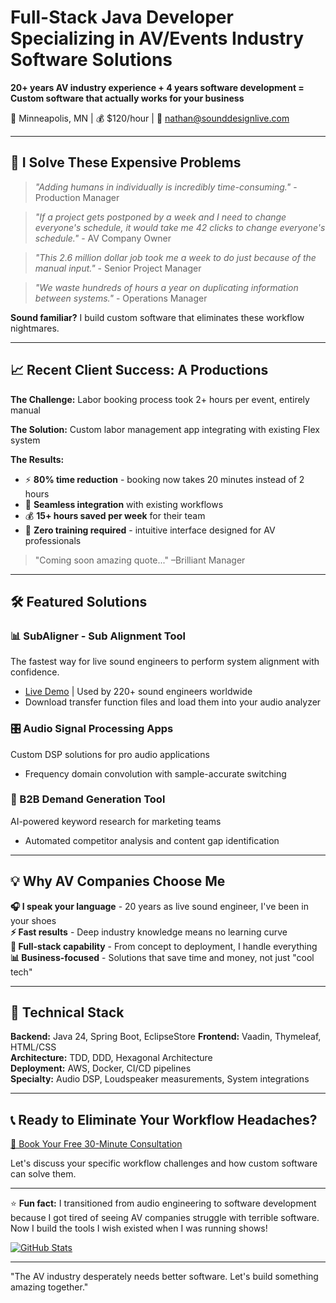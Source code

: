 # Full-Stack Java Developer Specializing in AV/Events Industry Software Solutions

**20+ years AV industry experience + 4 years software development = Custom software that actually works for your business**

📍 Minneapolis, MN | 💰 $120/hour | 📧 nathan@sounddesignlive.com

---

## 🎯 I Solve These Expensive Problems

> *"Adding humans in individually is incredibly time-consuming."* - Production Manager

> *"If a project gets postponed by a week and I need to change everyone's schedule, it would take me 42 clicks to change everyone's schedule."* - AV Company Owner

> *"This 2.6 million dollar job took me a week to do just because of the manual input."* - Senior Project Manager

> *"We waste hundreds of hours a year on duplicating information between systems."* - Operations Manager

**Sound familiar?** I build custom software that eliminates these workflow nightmares.

---

## 📈 Recent Client Success: A Productions

**The Challenge:** Labor booking process took 2+ hours per event, entirely manual

**The Solution:** Custom labor management app integrating with existing Flex system

**The Results:**
- ⚡ **80% time reduction** - booking now takes 20 minutes instead of 2 hours
- 🔄 **Seamless integration** with existing workflows  
- 💰 **15+ hours saved per week** for their team
- 🎯 **Zero training required** - intuitive interface designed for AV professionals

> "Coming soon amazing quote..." –Brilliant Manager

---

## 🛠 Featured Solutions

### 📊 SubAligner - Sub Alignment Tool
The fastest way for live sound engineers to perform system alignment with confidence.
- [Live Demo](https://www.subaligner.com/) | Used by 220+ sound engineers worldwide
- Download transfer function files and load them into your audio analyzer

### 🎛 Audio Signal Processing Apps  
Custom DSP solutions for pro audio applications
- Frequency domain convolution with sample-accurate switching

### 📝 B2B Demand Generation Tool
AI-powered keyword research for marketing teams
- Automated competitor analysis and content gap identification

---

## 💡 Why AV Companies Choose Me

**🎧 I speak your language** - 20 years as live sound engineer, I've been in your shoes  
**⚡ Fast results** - Deep industry knowledge means no learning curve  
**🔧 Full-stack capability** - From concept to deployment, I handle everything  
**📊 Business-focused** - Solutions that save time and money, not just "cool tech"

---

## 🔧 Technical Stack

**Backend:** Java 24, Spring Boot, EclipseStore
**Frontend:** Vaadin, Thymeleaf, HTML/CSS  
**Architecture:** TDD, DDD, Hexagonal Architecture  
**Deployment:** AWS, Docker, CI/CD pipelines  
**Specialty:** Audio DSP, Loudspeaker measurements, System integrations

---

## 📞 Ready to Eliminate Your Workflow Headaches?

[📅 Book Your Free 30-Minute Consultation](https://tidycal.com/nathanlively/30-minute-meeting)

Let's discuss your specific workflow challenges and how custom software can solve them.

---

⭐ **Fun fact:** I transitioned from audio engineering to software development because I got tired of seeing AV companies struggle with terrible software. Now I build the tools I wish existed when I was running shows!

[![GitHub Stats](https://github-readme-stats.vercel.app/api?username=LiveNathan&show_icons=true&theme=dark)](https://github.com/LiveNathan)

---

"The AV industry desperately needs better software. Let's build something amazing together."
